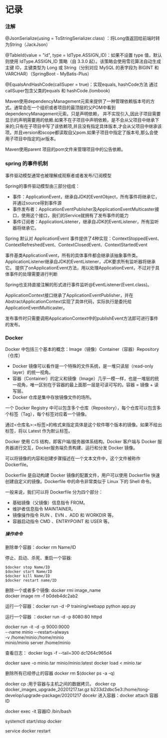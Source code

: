 # 记录

### 注解

@JsonSerialize(using = ToStringSerializer.class) ：将Long值返回给前端时转为String（JackJson）

@TableId(value = "id", type = IdType.ASSIGN_ID)：如果不设置 type 值，默认则使用 IdType.ASSIGN_ID 策略（自 3.3.0 起）。该策略会使用雪花算法自动生成主键 ID，主键类型为 Long 或 String（分别对应 MySQL 的表字段为 BIGINT 和 VARCHAR）（SpringBoot - MyBatis-Plus）

@EqualsAndHashCode(callSuper = true)：实现equals, hashCode方法 通过callSuper包含父类的equals 和 hashCode.(lombook)

Maven使用dependencyManagement元索来提供了一种管理依赖版本号的方式。通常会在一个组织或者项目的最顶层的父POM中看到dependencyManagement元索。只是声明依赖， 并不实现引入,因此子项目需要显示的声明需要用的依赖.如果不在子项目中声明依赖，是不会从父项目中继承下来的;只有在子项目中写了该依赖项,并且没有指定具体版本,才会从父项目中继承该项，并且version和scope都读取自父pom.如果子项目中指定了版本号,那么会使用子项目中指定的jar版本。

Maven使用parent 项目的pom文件来管理项目中的公告依赖。




### spring 的事件机制

事件驱动模型通常也被理解成观察者或者发布/订阅模型

Spring的事件驱动模型由三部分组成：

 - 事件：ApplicationEvent，继承自JDK的EventObject，所有事件将继承它，并通过source得到事件源
 - 事件发布者：ApplicationEventPublisher及ApplicationEventMulticaster接口，使用这个接口，我们的Service就拥有了发布事件的能力
 - 事件订阅者：ApplicationListener，继承自JDK的EventListener，所有监听器将继承它。


Spring 默认对 ApplicationEvent 事件提供了4种实现：ContextStoppedEvent、ContextRefreshedEvent、ContextClosedEvent、ContextStartedEvent

事件基类ApplicationEvent，所有的具体事件都会继承该抽象事件类。ApplicationListener继承自JDK的EventListener，JDK要求所有监听器将继承它。  提供了onApplicationEvent方法，用以处理ApplicationEvent，不过对于具体事件的处理需要进行判断

 Spring也支持直接注解的形式进行事件监听@EventListener(Event.class)。

ApplicationContext接口继承了ApplicationEventPublisher，并在AbstractApplicationContext实现了具体代码，实际执行是委托给ApplicationEventMulticaster。

发布事件时只需要调用ApplicationContext中的publishEvent方法即可进行事件的发布。

 


### Docker

Docker 中包括三个基本的概念：Image（镜像）Container（容器）Repository（仓库）

  - Docker 镜像可以看作是一个特殊的文件系统，是一堆只读层（read-only layer）的统一视角。
  - 容器（Container）的定义和镜像（Image）几乎一模一样，也是一堆层的统一视角，唯一区别在于容器的最上面那一层是可读可写的。容器 = 镜像 + 读写层。
  - Docker 仓库是集中存放镜像文件的场所。

一个 Docker Registry 中可以包含多个仓库（Repository），每个仓库可以包含多个标签（Tag），每个标签对应着一个镜像。

通过<仓库名>:<标签>的格式来指定具体是这个软件哪个版本的镜像。如果不给出标签，将以 Latest 作为默认标签。

Docker 使用 C/S 结构，即客户端/服务器体系结构。Docker 客户端与 Docker 服务器进行交互，Docker服务端负责构建、运行和分发 Docker 镜像。


可以将镜像的内容和创建步骤描述在一个文本文件中，这个文件被称作 Dockerfile。

Dockerfile 是自动构建 Docker 镜像的配置文件，用户可以使用 Dockerfile 快速创建自定义的镜像。Dockerfile 中的命令非常类似于 Linux 下的 Shell 命令。

一般来说，我们可以将 Dockerfile 分为四个部分：

  - 基础镜像（父镜像）信息指令 FROM。
  - 维护者信息指令 MAINTAINER。
  - 镜像操作指令 RUN 、EVN 、ADD 和 WORKDIR 等。
  - 容器启动指令 CMD 、ENTRYPOINT 和 USER 等。


##### 操作命令

删除单个容器：docker rm Name/ID 

停止、启动、杀死、重启一个容器:

    $docker stop Name/ID  
    $docker start Name/ID  
    $docker kill Name/ID  
    $docker restart name/ID


删除一个或者多个镜像: docker rmi image_name  
docker image rm -f b0deb4dc2ab2

运行一个容器：docker run -d -P training/webapp python app.py

运行一个容器 ：docker run -d -p 8080:80 httpd

docker run -it -d -p 9000:9000 \
  --name minio --restart=always \
  -v /home/minio:/home/minio \
  minio/minio server /home/minio

查看日志：  docker logs -f --tail=300 dc1264c965d4

docker save -o minio.tar minio/minio:latest
docker load < minio.tar

删除所有已经停止的容器
docker rm $(docker ps -a -q)

docker cp :用于容器与主机之间的数据拷贝。
docker cp docker_images_upgrade_20201217.tar.gz  b233d2dbc5e3:/home/tong-develop/upgrade-package/20201217
docekr
进入容器：docker attach 容器ID

 docker exec -it 容器ID /bin/bash 


systemctl start/stop  docker

service docker restart
